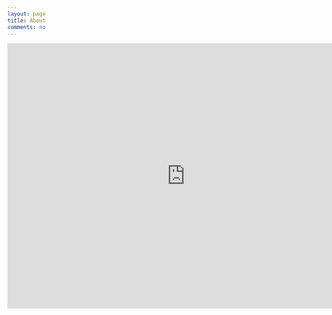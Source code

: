 ```yaml
---
layout: page
title: About
comments: no
---
```


<iframe src="https://www.google.com/calendar/embed?showTitle=0&amp;height=600&amp;wkst=1&amp;bgcolor=%23ffffff&amp;src=rxjjason%40gmail.com&amp;color=%23875509&amp;src=en.china%23holiday%40group.v.calendar.google.com&amp;color=%231B887A&amp;src=en.usa%23holiday%40group.v.calendar.google.com&amp;color=%235F6B02&amp;ctz=America%2FNew_York" style=" border-width:0 " width="800" height="600" frameborder="0" scrolling="no"></iframe>
